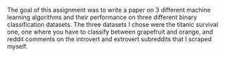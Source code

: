 The goal of this assignment was to write a paper on 3 different machine learning algorithms and their performance on three different binary classification datasets. The three datasets
I chose were the titanic survival one, one where you have to classify between grapefruit and orange, and reddit comments on the introvert and extrovert subreddits that I scraped
myself. 
